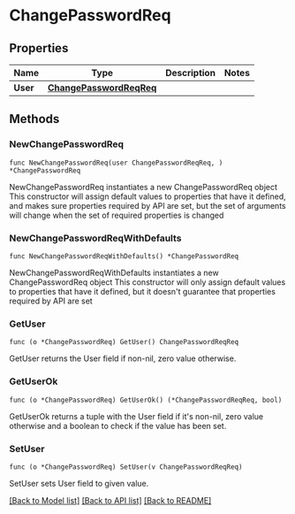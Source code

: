 # ChangePasswordReq

## Properties

Name | Type | Description | Notes
------------ | ------------- | ------------- | -------------
**User** | [**ChangePasswordReqReq**](ChangePasswordReqReq.md) |  | 

## Methods

### NewChangePasswordReq

`func NewChangePasswordReq(user ChangePasswordReqReq, ) *ChangePasswordReq`

NewChangePasswordReq instantiates a new ChangePasswordReq object
This constructor will assign default values to properties that have it defined,
and makes sure properties required by API are set, but the set of arguments
will change when the set of required properties is changed

### NewChangePasswordReqWithDefaults

`func NewChangePasswordReqWithDefaults() *ChangePasswordReq`

NewChangePasswordReqWithDefaults instantiates a new ChangePasswordReq object
This constructor will only assign default values to properties that have it defined,
but it doesn't guarantee that properties required by API are set

### GetUser

`func (o *ChangePasswordReq) GetUser() ChangePasswordReqReq`

GetUser returns the User field if non-nil, zero value otherwise.

### GetUserOk

`func (o *ChangePasswordReq) GetUserOk() (*ChangePasswordReqReq, bool)`

GetUserOk returns a tuple with the User field if it's non-nil, zero value otherwise
and a boolean to check if the value has been set.

### SetUser

`func (o *ChangePasswordReq) SetUser(v ChangePasswordReqReq)`

SetUser sets User field to given value.



[[Back to Model list]](../README.md#documentation-for-models) [[Back to API list]](../README.md#documentation-for-api-endpoints) [[Back to README]](../README.md)


